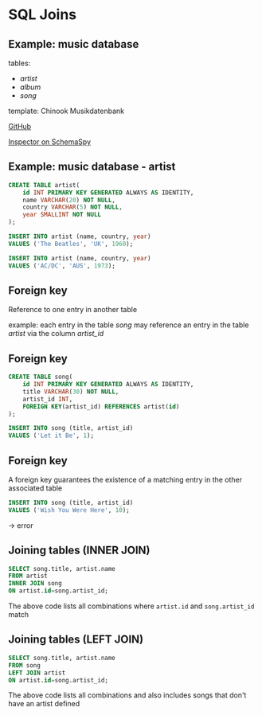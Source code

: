 # SQL Joins

## Example: music database

tables:

- _artist_
- _album_
- _song_

template: Chinook Musikdatenbank

[GitHub](https://github.com/lerocha/chinook-database)

[Inspector on SchemaSpy](http://schemaspy.org/sample/index.html)

## Example: music database - artist

```sql
CREATE TABLE artist(
    id INT PRIMARY KEY GENERATED ALWAYS AS IDENTITY,
    name VARCHAR(20) NOT NULL,
    country VARCHAR(5) NOT NULL,
    year SMALLINT NOT NULL
);

INSERT INTO artist (name, country, year)
VALUES ('The Beatles', 'UK', 1960);

INSERT INTO artist (name, country, year)
VALUES ('AC/DC', 'AUS', 1973);
```

## Foreign key

Reference to one entry in another table

example: each entry in the table _song_ may reference an entry in the table _artist_ via the column _artist_id_

## Foreign key

```sql
CREATE TABLE song(
    id INT PRIMARY KEY GENERATED ALWAYS AS IDENTITY,
    title VARCHAR(30) NOT NULL,
    artist_id INT,
    FOREIGN KEY(artist_id) REFERENCES artist(id)
);

INSERT INTO song (title, artist_id)
VALUES ('Let it Be', 1);
```

## Foreign key

A foreign key guarantees the existence of a matching entry in the other associated table

```sql
INSERT INTO song (title, artist_id)
VALUES ('Wish You Were Here', 10);
```

→ error

## Joining tables (INNER JOIN)

```sql
SELECT song.title, artist.name
FROM artist
INNER JOIN song
ON artist.id=song.artist_id;
```

The above code lists all combinations where `artist.id` and `song.artist_id` match

## Joining tables (LEFT JOIN)

```sql
SELECT song.title, artist.name
FROM song
LEFT JOIN artist
ON artist.id=song.artist_id;
```

The above code lists all combinations and also includes songs that don't have an artist defined
